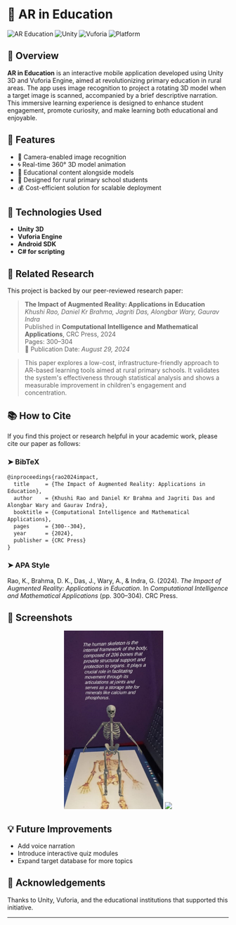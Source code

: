 
# 📱 AR in Education

![AR Education](https://img.shields.io/badge/AR-Education-blue)
![Unity](https://img.shields.io/badge/Unity-3D-lightgrey?logo=unity)
![Vuforia](https://img.shields.io/badge/Vuforia-AR-green)
![Platform](https://img.shields.io/badge/Platform-Android-orange)

## 🎯 Overview

**AR in Education** is an interactive mobile application developed using Unity 3D and Vuforia Engine, aimed at revolutionizing primary education in rural areas. The app uses image recognition to project a rotating 3D model when a target image is scanned, accompanied by a brief descriptive narration. This immersive learning experience is designed to enhance student engagement, promote curiosity, and make learning both educational and enjoyable.

## 🌟 Features

- 📸 Camera-enabled image recognition
- 🌀 Real-time 360° 3D model animation
- 📝 Educational content alongside models
- 👦 Designed for rural primary school students
- 💰 Cost-efficient solution for scalable deployment

## 🔧 Technologies Used

- **Unity 3D**
- **Vuforia Engine**
- **Android SDK**
- **C# for scripting**

## 📄 Related Research

This project is backed by our peer-reviewed research paper:

> **The Impact of Augmented Reality: Applications in Education**  
> *Khushi Rao, Daniel Kr Brahma, Jagriti Das, Alongbar Wary, Gaurav Indra*  
> Published in **Computational Intelligence and Mathematical Applications**, CRC Press, 2024  
> Pages: 300–304  
> 📅 Publication Date: *August 29, 2024*

> This paper explores a low-cost, infrastructure-friendly approach to AR-based learning tools aimed at rural primary schools. It validates the system's effectiveness through statistical analysis and shows a measurable improvement in children's engagement and concentration.

## 📚 How to Cite

If you find this project or research helpful in your academic work, please cite our paper as follows:

### ➤ BibTeX

```
@inproceedings{rao2024impact,
  title     = {The Impact of Augmented Reality: Applications in Education},
  author    = {Khushi Rao and Daniel Kr Brahma and Jagriti Das and Alongbar Wary and Gaurav Indra},
  booktitle = {Computational Intelligence and Mathematical Applications},
  pages     = {300--304},
  year      = {2024},
  publisher = {CRC Press}
}
```

### ➤ APA Style

Rao, K., Brahma, D. K., Das, J., Wary, A., & Indra, G. (2024). *The Impact of Augmented Reality: Applications in Education*. In *Computational Intelligence and Mathematical Applications* (pp. 300–304). CRC Press.

## 📸 Screenshots

<p align="center">
  <img src="skeleton.jpg" width="45%" />
  <img src="https://ibb.co/nNCNN00S" width="45%" />
</p>

## 💡 Future Improvements

- Add voice narration
- Introduce interactive quiz modules
- Expand target database for more topics

## 🤝 Acknowledgements

Thanks to Unity, Vuforia, and the educational institutions that supported this initiative.

---

